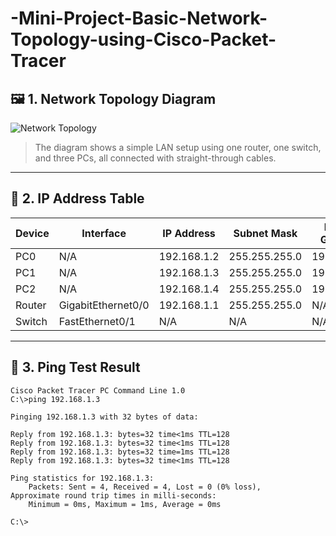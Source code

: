 # -Mini-Project-Basic-Network-Topology-using-Cisco-Packet-Tracer
## 🖼️ 1. Network Topology Diagram

![Network Topology](network-topology.png)
> The diagram shows a simple LAN setup using one router, one switch, and three PCs, all connected with straight-through cables.

---

## 🧮 2. IP Address Table

| Device  | Interface           | IP Address     | Subnet Mask     | Default Gateway |
|---------|---------------------|----------------|------------------|------------------|
| PC0     | N/A                 | 192.168.1.2    | 255.255.255.0    | 192.168.1.1      |
| PC1     | N/A                 | 192.168.1.3    | 255.255.255.0    | 192.168.1.1      |
| PC2     | N/A                 | 192.168.1.4    | 255.255.255.0    | 192.168.1.1      |
| Router  | GigabitEthernet0/0  | 192.168.1.1    | 255.255.255.0    | N/A              |
| Switch  | FastEthernet0/1     | N/A            | N/A              | N/A              |
---
## 📶 3. Ping Test Result

```plaintext
Cisco Packet Tracer PC Command Line 1.0
C:\>ping 192.168.1.3

Pinging 192.168.1.3 with 32 bytes of data:

Reply from 192.168.1.3: bytes=32 time<1ms TTL=128
Reply from 192.168.1.3: bytes=32 time<1ms TTL=128
Reply from 192.168.1.3: bytes=32 time=1ms TTL=128
Reply from 192.168.1.3: bytes=32 time<1ms TTL=128

Ping statistics for 192.168.1.3:
    Packets: Sent = 4, Received = 4, Lost = 0 (0% loss),
Approximate round trip times in milli-seconds:
    Minimum = 0ms, Maximum = 1ms, Average = 0ms

C:\>
